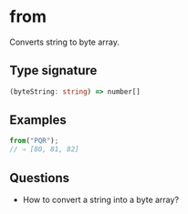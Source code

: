 # from

Converts string to byte array.

## Type signature

<!-- prettier-ignore-start -->
```typescript
(byteString: string) => number[]
```
<!-- prettier-ignore-end -->

## Examples

<!-- prettier-ignore-start -->
```javascript
from("PQR");
// ⇒ [80, 81, 82]
```
<!-- prettier-ignore-end -->

## Questions

- How to convert a string into a byte array?
